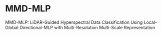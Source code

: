 # MMD-MLP
MMD-MLP: LiDAR-Guided Hyperspectral Data Classification Using Local-Global Directional-MLP with Multi-Resolution Multi-Scale Representation
